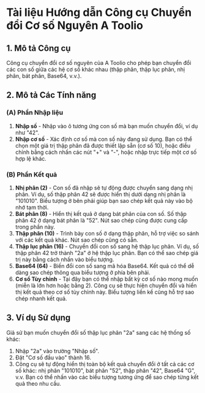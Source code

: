 # Tài liệu Hướng dẫn Công cụ Chuyển đổi Cơ số Nguyên A Toolio

## 1. Mô tả Công cụ

Công cụ chuyển đổi cơ số nguyên của A Toolio cho phép bạn chuyển đổi các con số giữa các hệ cơ số khác nhau (thập phân, thập lục phân, nhị phân, bát phân, Base64, v.v.).

## 2. Mô tả Các Tính năng

### (A) Phần Nhập liệu

1. **Nhập số** - Nhập vào ô tương ứng con số mà bạn muốn chuyển đổi, ví dụ như "42".
2. **Nhập cơ số** - Xác định cơ số mà con số này đang sử dụng. Bạn có thể chọn một giá trị thập phân đã được thiết lập sẵn (cơ số 10), hoặc điều chỉnh bằng cách nhấn các nút "+" và "-", hoặc nhập trực tiếp một cơ số hợp lệ khác.

### (B) Phần Kết quả

1. **Nhị phân (2)** - Con số đã nhập sẽ tự động được chuyển sang dạng nhị phân. Ví dụ, số thập phân 42 sẽ được hiển thị dưới dạng nhị phân là "101010". Biểu tượng ở bên phải giúp bạn sao chép kết quả này vào bộ nhớ tạm thời.
2. **Bát phân (8)** - Hiển thị kết quả ở dạng bát phân của con số. Số thập phân 42 ở dạng bát phân là "52". Nút sao chép cũng được cung cấp trong phần này.
3. **Thập phân (10)** - Trình bày con số ở dạng thập phân, hỗ trợ việc so sánh với các kết quả khác. Nút sao chép cũng có sẵn.
4. **Thập lục phân (16)** - Chuyển đổi con số sang hệ thập lục phân. Ví dụ, số thập phân 42 trở thành "2a" ở hệ thập lục phân. Bạn có thể sao chép giá trị này bằng cách nhấn vào biểu tượng.
5. **Base64 (64)** - Biến đổi con số sang mã hóa Base64. Kết quả có thể dễ dàng sao chép thông qua biểu tượng ở phía bên phải.
6. **Cơ số Tùy chỉnh** - Tại đây bạn có thể nhập bất kỳ cơ số nào mong muốn (miễn là lớn hơn hoặc bằng 2). Công cụ sẽ thực hiện chuyển đổi và hiển thị kết quả theo cơ số tùy chỉnh này. Biểu tượng liền kề cũng hỗ trợ sao chép nhanh kết quả.

## 3. Ví dụ Sử dụng

Giả sử bạn muốn chuyển đổi số thập lục phân "2a" sang các hệ thống số khác:

1. Nhập "2a" vào trường "Nhập số".
2. Đặt "Cơ số đầu vào" thành 16.
3. Công cụ sẽ tự động hiển thị toàn bộ kết quả chuyển đổi ở tất cả các cơ số khác: nhị phân "101010", bát phân "52", thập phân "42", Base64 "G", v.v. Bạn có thể nhấn vào các biểu tượng tương ứng để sao chép từng kết quả theo nhu cầu.